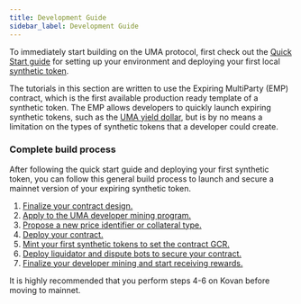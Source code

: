 ```yaml
---
title: Development Guide
sidebar_label: Development Guide
---
```


To immediately start building on the UMA protocol, first check out the [Quick Start guide](/developers/setup) for setting up your environment and deploying your first local [synthetic token](/build-walkthrough/mint-locally).

The tutorials in this section are written to use the Expiring MultiParty (EMP) contract, which is the first available production ready template of a synthetic token. The EMP allows developers to quickly launch expiring synthetic tokens, such as the [UMA yield dollar](/users/mint-farm-yusd), but is by no means a limitation on the types of synthetic tokens that a developer could create.

### Complete build process

After following the quick start guide and deploying your first synthetic token, you can follow this general build process to launch and secure a mainnet version of your expiring synthetic token.

1. [Finalize your contract design.](/synthetic-tokens/what-are-synthetic-assets)
2. [Apply to the UMA developer mining program.](/developers/developer-mining)
3. [Propose a new price identifier or collateral type.](/uma-tokenholders/adding-price-id)
4. [Deploy your contract.](/developers/emp-deployment)
5. [Mint your first synthetic tokens to set the contract GCR.](/build-walkthrough/minting-etherscan)
6. [Deploy liquidator and dispute bots to secure your contract.](/developers/bots)
7. [Finalize your developer mining and start receiving rewards.](/developers/devmining-reqs)

It is highly recommended that you perform steps 4-6 on Kovan before moving to mainnet.